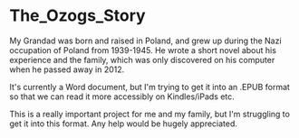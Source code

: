 # The_Ozogs_Story

My Grandad was born and raised in Poland, and grew up during the Nazi occupation of Poland from 1939-1945. He wrote a short novel about his experience and the family, which was only discovered on his computer when he passed away in 2012.

It's currently a Word document, but I'm trying to get it into an .EPUB format so that we can read it more accessibly on Kindles/iPads etc.

This is a really important project for me and my family, but I'm struggling to get it into this format. Any help would be hugely appreciated.

